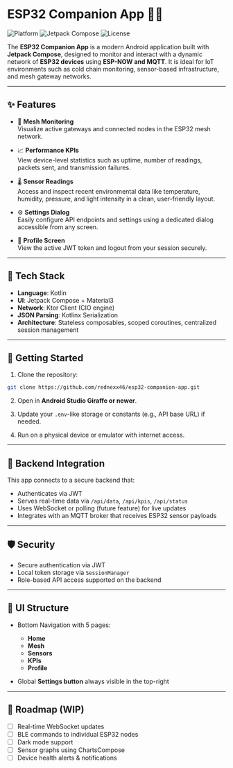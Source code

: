 # ESP32 Companion App 📱🔌

![Platform](https://img.shields.io/badge/platform-Android-blue.svg)
![Jetpack Compose](https://img.shields.io/badge/Jetpack_Compose-UI-ff69b4.svg)
![License](https://img.shields.io/badge/license-MIT-green.svg)

The **ESP32 Companion App** is a modern Android application built with **Jetpack Compose**, designed to monitor and interact with a dynamic network of **ESP32 devices** using **ESP-NOW and MQTT**. It is ideal for IoT environments such as cold chain monitoring, sensor-based infrastructure, and mesh gateway networks.

---

## ✨ Features

- 📶 **Mesh Monitoring**  
  Visualize active gateways and connected nodes in the ESP32 mesh network.

- 📈 **Performance KPIs**  
  View device-level statistics such as uptime, number of readings, packets sent, and transmission failures.

- 🌡️ **Sensor Readings**  
  Access and inspect recent environmental data like temperature, humidity, pressure, and light intensity in a clean, user-friendly layout.

- ⚙️ **Settings Dialog**  
  Easily configure API endpoints and settings using a dedicated dialog accessible from any screen.

- 👤 **Profile Screen**  
  View the active JWT token and logout from your session securely.

---

## 🧩 Tech Stack

- **Language**: Kotlin
- **UI**: Jetpack Compose + Material3
- **Network**: Ktor Client (CIO engine)
- **JSON Parsing**: Kotlinx Serialization
- **Architecture**: Stateless composables, scoped coroutines, centralized session management

---

## 🚀 Getting Started

1. Clone the repository:
```bash
git clone https://github.com/rednexx46/esp32-companion-app.git
```

2. Open in **Android Studio Giraffe or newer**.

3. Update your `.env`-like storage or constants (e.g., API base URL) if needed.

4. Run on a physical device or emulator with internet access.

---

## 📡 Backend Integration

This app connects to a secure backend that:

* Authenticates via JWT
* Serves real-time data via `/api/data`, `/api/kpis`, `/api/status`
* Uses WebSocket or polling (future feature) for live updates
* Integrates with an MQTT broker that receives ESP32 sensor payloads

---

## 🛡️ Security

* Secure authentication via JWT
* Local token storage via `SessionManager`
* Role-based API access supported on the backend

---

## 📱 UI Structure

* Bottom Navigation with 5 pages:

  * **Home**
  * **Mesh**
  * **Sensors**
  * **KPIs**
  * **Profile**

* Global **Settings button** always visible in the top-right

---

## 📌 Roadmap (WIP)

* [ ] Real-time WebSocket updates
* [ ] BLE commands to individual ESP32 nodes
* [ ] Dark mode support
* [ ] Sensor graphs using ChartsCompose
* [ ] Device health alerts & notifications
